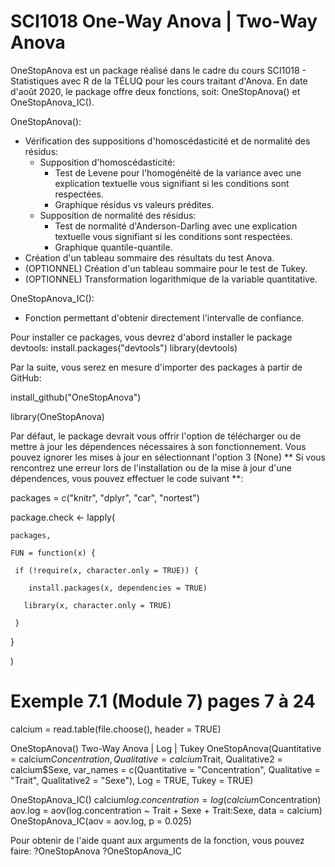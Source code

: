 # SCI1018 One-Way Anova | Two-Way Anova

OneStopAnova est un package réalisé dans le cadre du cours SCI1018 - Statistiques avec R de la TÉLUQ pour les cours traitant d'Anova. En date d'août 2020, le package offre deux fonctions, soit: OneStopAnova() et OneStopAnova_IC(). 

OneStopAnova():
  - Vérification des suppositions d'homoscédasticité et de normalité des résidus:
    - Supposition d'homoscédasticité:
        - Test de Levene pour l'homogénéité de la variance avec une explication textuelle vous signifiant si les conditions sont respectées.
        - Graphique résidus vs valeurs prédites.
    - Supposition de normalité des résidus:
        - Test de normalité d'Anderson-Darling avec une explication textuelle vous signifiant si les conditions sont respectées. 
        - Graphique quantile-quantile.        
  - Création d'un tableau sommaire des résultats du test Anova.
  - (OPTIONNEL) Création d'un tableau sommaire pour le test de Tukey.
  - (OPTIONNEL) Transformation logarithmique de la variable quantitative.
  
OneStopAnova_IC():
  - Fonction permettant d'obtenir directement l'intervalle de confiance.

Pour installer ce packages, vous devrez d'abord installer le package devtools:
  install.packages("devtools")
  library(devtools)

Par la suite, vous serez en mesure d'importer des packages à partir de GitHub:

  install_github("OneStopAnova")
  
  library(OneStopAnova)
  
Par défaut, le package devrait vous offrir l'option de télécharger ou de mettre à jour les dépendences nécessaires à son fonctionnement. Vous pouvez ignorer les mises à jour en sélectionnant l'option 3 (None)
** Si vous rencontrez une erreur lors de l'installation ou de la mise à jour d'une dépendences, vous pouvez effectuer le code suivant **: 

  packages = c("knitr", "dplyr", "car", "nortest")
             
  package.check <- lapply(
  
    packages,
    
    FUN = function(x) {
    
     if (!require(x, character.only = TRUE)) {
     
        install.packages(x, dependencies = TRUE)
        
       library(x, character.only = TRUE)
       
     }
     
   }
   
  )

# Exemple 7.1 (Module 7) pages 7 à 24
calcium = read.table(file.choose(), header = TRUE)

OneStopAnova()
Two-Way Anova | Log | Tukey
OneStopAnova(Quantitative = calcium$Concentration,
             Qualitative = calcium$Trait,
             Qualitative2 = calcium$Sexe,
             var_names = c(Quantitative = "Concentration",
                           Qualitative = "Trait",
                           Qualitative2 = "Sexe"),
             Log = TRUE,
             Tukey = TRUE)

OneStopAnova_IC()
calcium$log.concentration = log(calcium$Concentration)
aov.log = aov(log.concentration ~ Trait + Sexe + Trait:Sexe, data = calcium)
OneStopAnova_IC(aov = aov.log, p = 0.025)

Pour obtenir de l'aide quant aux arguments de la fonction, vous pouvez faire:
?OneStopAnova
?OneStopAnova_IC
